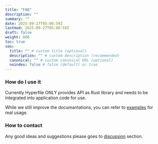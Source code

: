 ```yaml
---
title: "FAQ"
description: ""
summary: ""
date: 2025-09-27T05:00:59Z
lastmod: 2025-09-27T05:00:59Z
draft: false
weight: 880
toc: true
seo:
  title: "" # custom title (optional)
  description: "" # custom description (recommended)
  canonical: "" # custom canonical URL (optional)
  noindex: false # false (default) or true
---
```


### How do I use it

Currently Hyperfile ONLY provides API as Rust library and needs to be integrated into application code for use.

While we still improve the documantations, you can refer to [examples](https://github.com/hyperfile/hyperfile/tree/main/examples) for real usage.

### How to contact

Any good ideas and suggestions please goes to [discussion](https://github.com/orgs/hyperfile/discussions) section.
